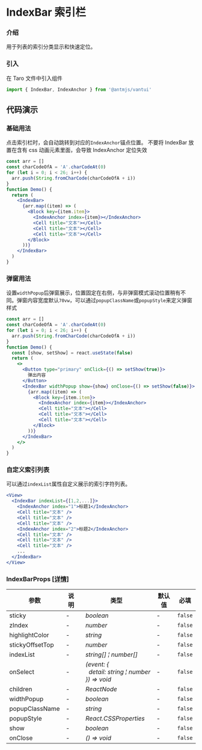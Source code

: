 # IndexBar 索引栏

### 介绍

用于列表的索引分类显示和快速定位。

### 引入

在 Taro 文件中引入组件

```js
import { IndexBar, IndexAnchor } from '@antmjs/vantui'
```

## 代码演示

### 基础用法

点击索引栏时，会自动跳转到对应的`IndexAnchor`锚点位置。
不要将 IndexBar 放置在含有 css 动画元素里面，会导致 IndexAnchor 定位失效

```jsx
const arr = []
const charCodeOfA = 'A'.charCodeAt(0)
for (let i = 0; i < 26; i++) {
  arr.push(String.fromCharCode(charCodeOfA + i))
}
function Demo() {
  return (
    <IndexBar>
      {arr.map((item) => (
        <Block key={item.item}>
          <IndexAnchor index={item}></IndexAnchor>
          <Cell title="文本"></Cell>
          <Cell title="文本"></Cell>
          <Cell title="文本"></Cell>
        </Block>
      ))}
    </IndexBar>
  )
}
```

### 弹窗用法

设置`widthPopup`后弹窗展示，位置固定在右侧，与非弹窗模式滚动位置稍有不同。弹窗内容宽度默认`70vw`，可以通过`popupClassName`或`popupStyle`来定义弹窗样式

```jsx
const arr = []
const charCodeOfA = 'A'.charCodeAt(0)
for (let i = 0; i < 26; i++) {
  arr.push(String.fromCharCode(charCodeOfA + i))
}
function Demo() {
  const [show, setShow] = react.useState(false)
  return (
    <>
      <Button type="primary" onClick={() => setShow(true)}>
        弹出内容
      </Button>
      <IndexBar widthPopup show={show} onClose={() => setShow(false)}>
        {arr.map((item) => (
          <Block key={item.item}>
            <IndexAnchor index={item}></IndexAnchor>
            <Cell title="文本"></Cell>
            <Cell title="文本"></Cell>
            <Cell title="文本"></Cell>
          </Block>
        ))}
      </IndexBar>
    </>
  )
}
```

### 自定义索引列表

可以通过`indexList`属性自定义展示的索引字符列表。

```jsx
<View>
  <IndexBar indexList={[1,2,...]}>
    <IndexAnchor index="1">标题1</IndexAnchor>
    <Cell title="文本" />
    <Cell title="文本" />
    <Cell title="文本" />
    <IndexAnchor index="2">标题2</IndexAnchor>
    <Cell title="文本" />
    <Cell title="文本" />
    <Cell title="文本" />
    ...
  </IndexBar>
</View>
```

### IndexBarProps [[详情]](https://github.com/AntmJS/vantui/tree/main/packages/vantui/types/index-bar.d.ts)

| 参数            | 说明 | 类型                                                                                                                                             | 默认值 | 必填    |
| --------------- | ---- | ------------------------------------------------------------------------------------------------------------------------------------------------ | ------ | ------- |
| sticky          | -    | _&nbsp;&nbsp;boolean<br/>_                                                                                                                       | -      | `false` |
| zIndex          | -    | _&nbsp;&nbsp;number<br/>_                                                                                                                        | -      | `false` |
| highlightColor  | -    | _&nbsp;&nbsp;string<br/>_                                                                                                                        | -      | `false` |
| stickyOffsetTop | -    | _&nbsp;&nbsp;number<br/>_                                                                                                                        | -      | `false` |
| indexList       | -    | _&nbsp;&nbsp;string[]&nbsp;&brvbar;&nbsp;number[]<br/>_                                                                                          | -      | `false` |
| onSelect        | -    | _&nbsp;&nbsp;(event:&nbsp;{<br/>&nbsp;&nbsp;&nbsp;&nbsp;detail:&nbsp;string&nbsp;&brvbar;&nbsp;number<br/>&nbsp;&nbsp;})&nbsp;=>&nbsp;void<br/>_ | -      | `false` |
| children        | -    | _&nbsp;&nbsp;ReactNode<br/>_                                                                                                                     | -      | `false` |
| widthPopup      | -    | _&nbsp;&nbsp;boolean<br/>_                                                                                                                       | -      | `false` |
| popupClassName  | -    | _&nbsp;&nbsp;string<br/>_                                                                                                                        | -      | `false` |
| popupStyle      | -    | _&nbsp;&nbsp;React.CSSProperties<br/>_                                                                                                           | -      | `false` |
| show            | -    | _&nbsp;&nbsp;boolean<br/>_                                                                                                                       | -      | `false` |
| onClose         | -    | _&nbsp;&nbsp;()&nbsp;=>&nbsp;void<br/>_                                                                                                          | -      | `false` |

